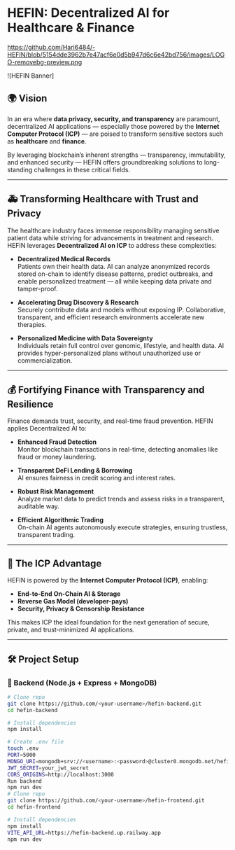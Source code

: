 # HEFIN: Decentralized AI for Healthcare & Finance
https://github.com/Hari6484/-HEFIN/blob/5154dde3962b7e47acf6e0d5b947d6c6e42bd756/images/LOGO-removebg-preview.png

![HEFIN Banner]

## 🌍 Vision

In an era where **data privacy, security, and transparency** are paramount, decentralized AI applications — especially those powered by the **Internet Computer Protocol (ICP)** — are poised to transform sensitive sectors such as **healthcare** and **finance**.

By leveraging blockchain’s inherent strengths — transparency, immutability, and enhanced security — HEFIN offers groundbreaking solutions to long-standing challenges in these critical fields.

---

## 🚑 Transforming Healthcare with Trust and Privacy

The healthcare industry faces immense responsibility managing sensitive patient data while striving for advancements in treatment and research. HEFIN leverages **Decentralized AI on ICP** to address these complexities:

- **Decentralized Medical Records**  
  Patients own their health data. AI can analyze anonymized records stored on-chain to identify disease patterns, predict outbreaks, and enable personalized treatment — all while keeping data private and tamper-proof.

- **Accelerating Drug Discovery & Research**  
  Securely contribute data and models without exposing IP. Collaborative, transparent, and efficient research environments accelerate new therapies.

- **Personalized Medicine with Data Sovereignty**  
  Individuals retain full control over genomic, lifestyle, and health data. AI provides hyper-personalized plans without unauthorized use or commercialization.

---

## 💰 Fortifying Finance with Transparency and Resilience

Finance demands trust, security, and real-time fraud prevention. HEFIN applies Decentralized AI to:

- **Enhanced Fraud Detection**  
  Monitor blockchain transactions in real-time, detecting anomalies like fraud or money laundering.

- **Transparent DeFi Lending & Borrowing**  
  AI ensures fairness in credit scoring and interest rates.

- **Robust Risk Management**  
  Analyze market data to predict trends and assess risks in a transparent, auditable way.

- **Efficient Algorithmic Trading**  
  On-chain AI agents autonomously execute strategies, ensuring trustless, transparent trading.

---

## 🔐 The ICP Advantage

HEFIN is powered by the **Internet Computer Protocol (ICP)**, enabling:  

- **End-to-End On-Chain AI & Storage**  
- **Reverse Gas Model (developer-pays)**  
- **Security, Privacy & Censorship Resistance**  

This makes ICP the ideal foundation for the next generation of secure, private, and trust-minimized AI applications.

---

## 🛠️ Project Setup

### 🔹 Backend (Node.js + Express + MongoDB)
```bash
# Clone repo
git clone https://github.com/<your-username>/hefin-backend.git
cd hefin-backend

# Install dependencies
npm install

# Create .env file
touch .env
PORT=5000
MONGO_URI=mongodb+srv://<username>:<password>@cluster0.mongodb.net/hefin
JWT_SECRET=your_jwt_secret
CORS_ORIGINS=http://localhost:3000
Run backend
npm run dev
# Clone repo
git clone https://github.com/<your-username>/hefin-frontend.git
cd hefin-frontend

# Install dependencies
npm install
VITE_API_URL=https://hefin-backend.up.railway.app
npm run dev

